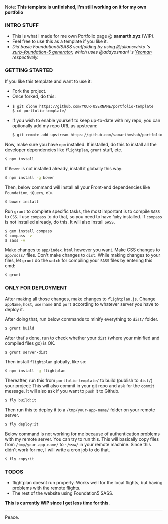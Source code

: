 Note: **This template is unfinished, I'm still working on it for my own portfolio**

### INTRO STUFF

- This is what I made for me own Portfolio page @ **samarth.xyz** (WIP).
- Feel free to use this as a template if you like it.
- *Did basic Foundation5/SASS scaffolding by using @juliancwirko 's [zurb-foundation-5 generator](https://github.com/juliancwirko/generator-zf5.git), which uses @addyosmani 's [Yeoman](https://github.com/yeoman) respectively.*

### GETTING STARTED

If you like this template and want to use it:

- Fork the project.
- Once forked, do this:
- ```sh
  $ git clone https://github.com/YOUR-USERNAME/portfolio-template
  $ cd portfolio-template/
  ```
- If you wish to enable yourself to keep up-to-date with my repo, you can optionally add my repo URL as upstream:
  ```sh
  $ git remote add upstream https://github.com/samarthmshah/portfolio-template.git
  ```

Now, make sure you have `npm` installed. If installed, do this to install all the developer dependencies like `flightplan`, `grunt` stuff, etc.

```sh
$ npm install
```

If `Bower` is not installed already, install it globally this way:

```sh
$ npm install -g bower
```

Then, below command will install all your Front-end dependencies like `Foundation`, `jQuery`, etc.

```sh
$ bower install
```

Run `grunt` to complete specific tasks, the most important is to compile `SASS` to `CSS`.
I use `compass` to do that, so you need to have `Ruby` installed.
If `compass` is not installed already, do this. It will also install `SASS`.

```sh
$ gem install compass
$ compass -v
$ sass -v
```


Make changes to `app/index.html` however you want. Make CSS changes to `app/scss/` files. Don't make changes to `dist`. While making changes to your files, let `grunt` do the `watch` for compiling your `SASS` files by entering this cmd:
```sh
$ grunt
```

### ONLY FOR DEPLOYMENT

After making all those changes, make changes to ``flightplan.js``. Change `appName`, `host`, `username` and `port` according to whatever server you have to deploy it.

After doing that, run below commands to minify everything to ``dist/`` folder.

```sh
$ grunt build
```

After that's done, run to check whether your `dist` (where your minified and compiled files go) is OK.

```sh
$ grunt server-dist
```

Then install `flightplan` globally, like so:

```sh
$ npm install -g flightplan
```

Thereafter, run this from `portfolio-template/` to build (publish to `dist/`) your project: This will also commit in your git repo and ask for the `commit` message. It will also ask if you want to `push` it to Github.
```sh
$ fly build:it
```

Then run this to deploy it to a `/tmp/your-app-name/` folder on your remote server.
```sh
$ fly deploy:it
```

Below command is not working for me because of authentication problems with my remote server. You can try to run this. This will basically copy files from `/tmp/your-app-name/` to `~/www/` in your remote machine. Since this didn't work for me, I will write a cron job to do that.
```sh
$ fly copy:it
```
### TODOS

- flightplan doesnt run properly. Works well for the local flights, but having problems with the remote flights.
- The rest of the website using Foundation5 SASS.

**This is currently WIP since I get less time for this.**

___
Peace.
